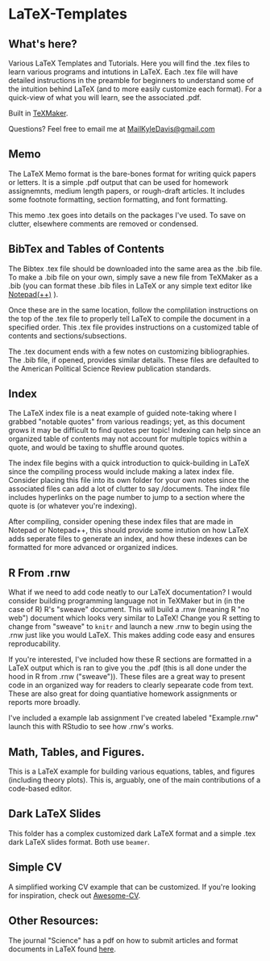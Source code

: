# LaTeX-Templates

## What's here?
Various LaTeX Templates and Tutorials. Here you will find the .tex files to learn various programs and intutions in LaTeX. Each .tex file will have detailed instructions in the preamble for beginners to understand some of the intuition behind LaTeX (and to more easily customize each format). For a quick-view of what you will learn, see the associated .pdf. 

Built in [TeXMaker](http://www.xm1math.net/texmaker/). 

Questions? Feel free to email me at MailKyleDavis@gmail.com

## Memo
The LaTeX Memo format is the bare-bones format for writing quick papers or letters. It is a simple .pdf output that can be used for homework assignemnts, medium length papers, or rough-draft articles. It includes some footnote formatting, section formatting, and font formatting. 

This memo .tex goes into details on the packages I've used. To save on clutter, elsewhere comments are removed or condensed.

## BibTex and Tables of Contents
The Bibtex .tex file should be downloaded into the same area as the .bib file. To make a .bib file on your own, simply save a new file from TeXMaker as a .bib (you can format these .bib files in LaTeX or any simple text editor like [Notepad(++)](https://notepad-plus-plus.org/) ). 

Once these are in the same location, follow the complilation instructions on the top of the .tex file to properly tell LaTeX to compile the document in a specified order. This .tex file provides instructions on a customized table of contents and sections/subsections. 

The .tex document ends with a few notes on customizing bibliographies. The .bib file, if opened, provides similar details. These files are defaulted to the American Political Science Review publication standards. 

## Index 
The LaTeX index file is a neat example of guided note-taking where I grabbed "notable quotes" from various readings; yet, as this document grows it may be difficult to find quotes per topic! Indexing can help since an organized table of contents may not account for multiple topics within a quote, and would be taxing to shuffle around quotes. 

The index file begins with a quick introduction to quick-building in LaTeX since the compiling process would include making a latex index file. Consider placing this file into its own folder for your own notes since the associated files can add a lot of clutter to say /documents. The index file includes hyperlinks on the page number to jump to a section where the quote is (or whatever you're indexing). 

After compiling, consider opening these index files that are made in Notepad or Notepad++, this should provide some intution on how LaTeX adds seperate files to generate an index, and how these indexes can be formatted for more advanced or organized indices. 

## R From .rnw
What if we need to add code neatly to our LaTeX documentation? I would consider building programming language not in TeXMaker but in (in the case of R) R's "sweave" document. This will build a .rnw (meaning R "no web") document which looks very similar to LaTeX! Change you R setting to change from "sweave" to `knitr` and launch a new .rnw to begin using the .rnw just like you would LaTeX. This makes adding code easy and ensures reproducability. 

If you're interested, I've included how these R sections are formatted in a LaTeX output which is ran to give you the .pdf (this is all done under the hood in R from .rnw ("sweave")). These files are a great way to present code in an organized way for readers to clearly sepearate code from text. These are also great for doing quantiative homework assignments or reports more broadly. 

I've included a example lab assignment I've created labeled "Example.rnw" launch this with RStudio to see how .rnw's works.

## Math, Tables, and Figures.
This is a LaTeX example for building various equations, tables, and figures (including theory plots). This is, arguably, one of the main contributions of a code-based editor. 

## Dark LaTeX Slides
This folder has a complex customized dark LaTeX format and a simple .tex dark LaTeX slides format. Both use `beamer`.

## Simple CV
A simplified working CV example that can be customized. If you're looking for inspiration, check out [Awesome-CV](https://github.com/posquit0/Awesome-CV).


## Other Resources:
The journal "Science" has a pdf on how to submit articles and format documents in LaTeX found [here](http://www.sciencemag.org/site/feature/contribinfo/prep/TeX_help/scifile.pdf). 
